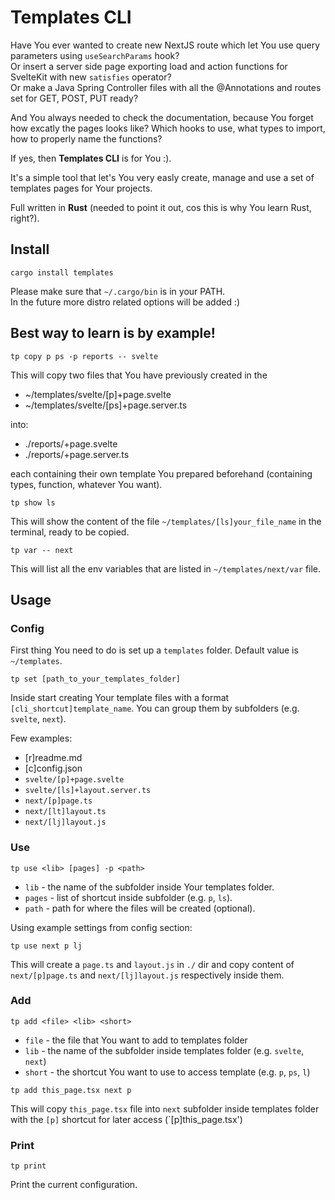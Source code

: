 # Templates CLI

Have You ever wanted to create new NextJS route which let You use query parameters using `useSearchParams` hook?  
Or insert a server side page exporting load and action functions for SvelteKit with new `satisfies` operator?  
Or make a Java Spring Controller files with all the @Annotations and routes set for GET, POST, PUT ready?

And You always needed to check the documentation, because You forget how excatly the pages looks like? Which hooks to use, what types to import, how to properly name the functions?

If yes, then <B>Templates CLI</b> is for You :).

It's a simple tool that let's You very easly create, manage and use a set of templates pages for Your projects.

Full written in <b>Rust</b> (needed to point it out, cos this is why You learn Rust, right?).

## Install

```
cargo install templates
```

Please make sure that `~/.cargo/bin` is in your PATH.  
In the future more distro related options will be added :)

## Best way to learn is by example!

```
tp copy p ps -p reports -- svelte
```

This will copy two files that You have previously created in the

- ~/templates/svelte/[p]+page.svelte
- ~/templates/svelte/[ps]+page.server.ts

into:

- ./reports/+page.svelte
- ./reports/+page.server.ts

each containing their own template You prepared beforehand (containing types, function, whatever You want).

```
tp show ls
```

This will show the content of the file `~/templates/[ls]your_file_name` in the terminal, ready to be copied.

```
tp var -- next
```

This will list all the env variables that are listed in `~/templates/next/var` file.

## Usage

### Config

First thing You need to do is set up a `templates` folder. Default value is `~/templates`.

```
tp set [path_to_your_templates_folder]
```

Inside start creating Your template files with a format `[cli_shortcut]template_name`.
You can group them by subfolders (e.g. `svelte`, `next`).

Few examples:

- [r]readme.md
- [c]config.json
- `svelte/[p]+page.svelte`
- `svelte/[ls]+layout.server.ts`
- `next/[p]page.ts`
- `next/[lt]layout.ts`
- `next/[lj]layout.js`

### Use

```
tp use <lib> [pages] -p <path>
```

- `lib` - the name of the subfolder inside Your templates folder.
- `pages` - list of shortcut inside subfolder (e.g. `p`, `ls`).
- `path` - path for where the files will be created (optional).

Using example settings from config section:

```
tp use next p lj
```

This will create a `page.ts` and `layout.js` in `./` dir and copy content of `next/[p]page.ts` and `next/[lj]layout.js` respectively inside them.

### Add

```
tp add <file> <lib> <short>
```

- `file` - the file that You want to add to templates folder
- `lib` - the name of the subfolder inside templates folder (e.g. `svelte`, `next`)
- `short` - the shortcut You want to use to access template (e.g. `p`, `ps`, `l`)

```
tp add this_page.tsx next p
```

This will copy `this_page.tsx` file into `next` subfolder inside templates folder with the `[p]` shortcut for later access (`[p]this_page.tsx')

### Print

```
tp print
```

Print the current configuration.

